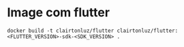 # Image com flutter

```shell
docker build -t clairtonluz/flutter clairtonluz/flutter:<FLUTTER_VERSION>-sdk-<SDK_VERSION> .
```
